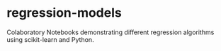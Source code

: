 # regression-models
Colaboratory Notebooks demonstrating different regression algorithms using scikit-learn and Python.
